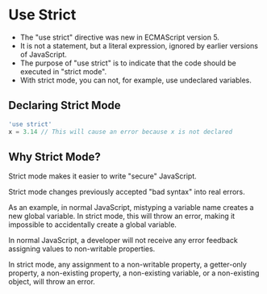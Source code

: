 # Use Strict

- The "use strict" directive was new in ECMAScript version 5.
- It is not a statement, but a literal expression, ignored by earlier versions of JavaScript.
- The purpose of "use strict" is to indicate that the code should be executed in "strict mode".
- With strict mode, you can not, for example, use undeclared variables.

## Declaring Strict Mode

```js
'use strict'
x = 3.14 // This will cause an error because x is not declared
```

## Why Strict Mode?

Strict mode makes it easier to write "secure" JavaScript.

Strict mode changes previously accepted "bad syntax" into real errors.

As an example, in normal JavaScript, mistyping a variable name creates a new global variable. In strict mode, this will throw an error, making it impossible to accidentally create a global variable.

In normal JavaScript, a developer will not receive any error feedback assigning values to non-writable properties.

In strict mode, any assignment to a non-writable property, a getter-only property, a non-existing property, a non-existing variable, or a non-existing object, will throw an error.
